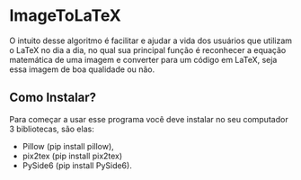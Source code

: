 # ImageToLaTeX

O intuito desse algoritmo é facilitar e ajudar a vida dos usuários que utilizam o LaTeX no dia a dia, no qual sua principal função é reconhecer a equação matemática de uma imagem e converter para um código em LaTeX,
seja essa imagem de boa qualidade ou não.

## Como Instalar?

Para começar a usar esse programa você deve instalar no seu computador 3 bibliotecas, são elas: 
- Pillow (pip install pillow),
- pix2tex (pip install pix2tex)
- PySide6 (pip install PySide6).

